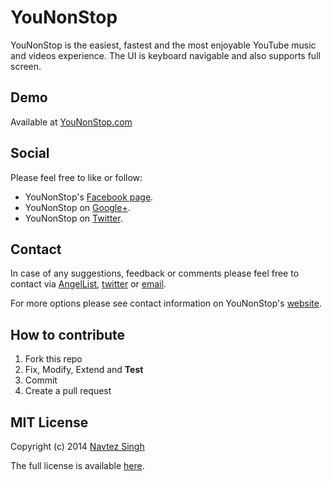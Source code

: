 # YouNonStop #

YouNonStop is the easiest, fastest and the most enjoyable YouTube music and videos experience. The UI is keyboard navigable and also supports full screen.


## Demo ##

Available at [YouNonStop.com](http://www.younonstop.com)


## Social ##

Please feel free to like or follow:

- YouNonStop's [Facebook page](https://www.facebook.com/pages/Younonstopcom/777460158933051).
- YouNonStop on [Google+](https://plus.google.com/115602565845608223831).
- YouNonStop on [Twitter](https://www.twitter.com/UNonStop).


## Contact ##

In case of any suggestions, feedback or comments please feel free to contact via [AngelList](https://angel.co/navtez-singh),  [twitter](https://www.twitter.com/bynav) or [email](mailto:i-at-navtez-dot-com).

For more options please see contact information on YouNonStop's [website](http://www.younonstop.com).


## How to contribute ##

1. Fork this repo
2. Fix, Modify, Extend and **Test**
3. Commit
4. Create a pull request


## MIT License ##

Copyright (c) 2014 [Navtez Singh](http://www.navtez.com)

The full license is available [here](http://www.opensource.org/licenses/mit-license.php).